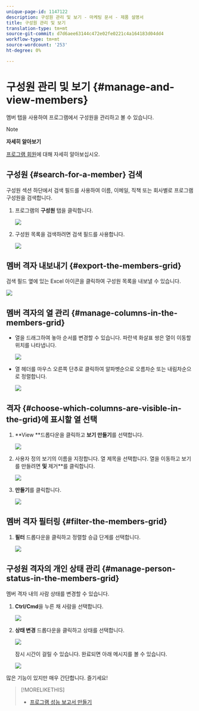 ```yaml
---
unique-page-id: 1147122
description: 구성원 관리 및 보기 - 마케팅 문서 - 제품 설명서
title: 구성원 관리 및 보기
translation-type: tm+mt
source-git-commit: d7d6aee63144c472e02fe0221c4a164183d04dd4
workflow-type: tm+mt
source-wordcount: '253'
ht-degree: 0%

---
```



# 구성원 관리 및 보기 {#manage-and-view-members}

멤버 탭을 사용하여 프로그램에서 구성원을 관리하고 볼 수 있습니다.

>[!NOTE]
>
>**자세히 알아보기**
>
> [프로그램 회원](../../../../product-docs/core-marketo-concepts/programs/creating-programs/understanding-program-membership.md)에 대해 자세히 알아보십시오.

## 구성원 {#search-for-a-member} 검색

구성원 섹션 하단에서 검색 필드를 사용하여 이름, 이메일, 직책 또는 회사별로 프로그램 구성원을 검색합니다.

1. 프로그램의 **구성원** 탭을 클릭합니다.

   ![](assets/image2014-10-1-16-3a0-3a29.png)

1. 구성원 목록을 검색하려면 검색 필드를 사용합니다.

   ![](assets/image2014-10-1-16-3a7-3a20.png)

## 멤버 격자 내보내기 {#export-the-members-grid}

검색 필드 옆에 있는 Excel 아이콘을 클릭하여 구성원 목록을 내보낼 수 있습니다.

![](assets/image2014-10-1-16-3a9-3a55.png)

## 멤버 격자의 열 관리 {#manage-columns-in-the-members-grid}

* 열을 드래그하여 놓아 순서를 변경할 수 있습니다. 파란색 화살표 쌍은 열이 이동할 위치를 나타냅니다.

   ![](assets/image2014-10-1-16-3a25-3a30.png)

* 열 헤더를 마우스 오른쪽 단추로 클릭하여 알파벳순으로 오름차순 또는 내림차순으로 정렬합니다.

   ![](assets/image2014-10-1-17-3a3-3a28.png)

## 격자 {#choose-which-columns-are-visible-in-the-grid}에 표시할 열 선택

1. **View **드롭다운을 클릭하고 **보기 만들기**&#x200B;를 선택합니다.

   ![](assets/image2014-10-1-16-3a32-3a43.png)

1. 사용자 정의 보기의 이름을 지정합니다. 열 제목을 선택합니다. 열을 이동하고 보기를 만들려면 **및** 제거**를 클릭합니다.

   ![](assets/image2014-10-1-16-3a36-3a52.png)

1. **만들기**&#x200B;를 클릭합니다.

   ![](assets/image2014-10-1-16-3a38-3a7.png)

## 멤버 격자 필터링 {#filter-the-members-grid}

1. **필터** 드롭다운을 클릭하고 정렬할 승급 단계를 선택합니다.

   ![](assets/image2014-10-1-16-3a42-3a4.png)

## 구성원 격자의 개인 상태 관리 {#manage-person-status-in-the-members-grid}

멤버 격자 내의 사람 상태를 변경할 수 있습니다.

1. **Ctrl/Cmd**&#x200B;을 누른 채 사람을 선택합니다.

   ![](assets/image2014-10-1-16-3a44-3a27.png)

1. **상태 변경** 드롭다운을 클릭하고 상태를 선택합니다.

   ![](assets/image2014-10-1-16-3a47-3a45.png)

   잠시 시간이 걸릴 수 있습니다. 완료되면 아래 메시지를 볼 수 있습니다.

   ![](assets/changestatusconfirm.png)

많은 기능이 있지만 매우 간단합니다. 즐기세요!

>[!MORELIKETHIS]
>
>* [프로그램 성능 보고서 만들기](../../../../product-docs/core-marketo-concepts/programs/program-performance-report/create-a-program-performance-report.md)

>



